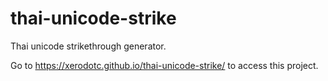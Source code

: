 # thai-unicode-strike
Thai unicode strikethrough generator.

Go to https://xerodotc.github.io/thai-unicode-strike/ to access this project.
